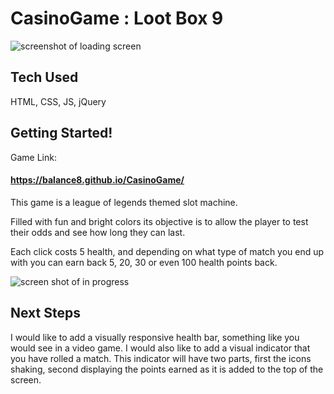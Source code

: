 # CasinoGame : Loot Box 9

![screenshot of loading screen](https://i.imgur.com/2vgkcJk.jpg)


## Tech Used

HTML, CSS, JS, jQuery

## Getting Started!


Game Link:

#### https://balance8.github.io/CasinoGame/



This game is a league of legends themed slot machine.

Filled with fun and bright colors its objective is to allow the player to test their odds and see how long they can last.





Each click costs 5 health, and depending on what type of match you end up with you can earn back 5, 20, 30 or even 100 health points back.


![screen shot of in progress](https://i.imgur.com/DlWVX2W.jpg)



## Next Steps

I would like to add a visually responsive health bar, something like you would see in a video game.  I would also like to add a visual indicator that you have rolled a match. This indicator will have two parts, first the icons shaking, second displaying the points earned as it is added to the top of the screen.

